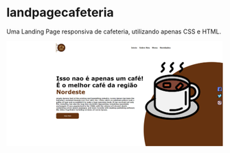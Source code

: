 # landpagecafeteria
Uma Landing Page responsiva de cafeteria, utilizando apenas CSS e HTML.


![Alt text](https://github.com/renanxd25/landpagecafeteria/blob/develop/assets/printpage.png?raw=true "Demonstração")



